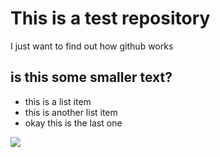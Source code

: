 # This is a test repository

I just want to find out how github works

## is this some smaller text?

* this is a list item
* this is another list item
* okay this is the last one

![](sentosa)
